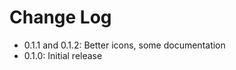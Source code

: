Change Log
==========

* 0.1.1 and 0.1.2: Better icons, some documentation
* 0.1.0: Initial release
